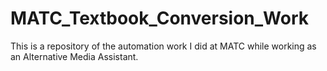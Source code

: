 # MATC_Textbook_Conversion_Work
This is a repository of the automation work I did at MATC while working as an Alternative Media Assistant.
